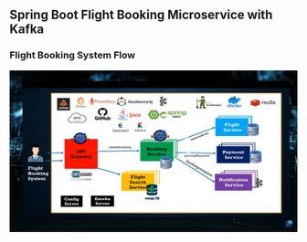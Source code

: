 ## Spring Boot Flight Booking Microservice with Kafka

### Flight Booking System Flow
![Diagram](Flight-Booking-System.png)